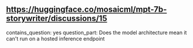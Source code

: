 ## https://huggingface.co/mosaicml/mpt-7b-storywriter/discussions/15

contains_question: yes
question_part: Does the model architecture mean it can't run on a hosted inference endpoint